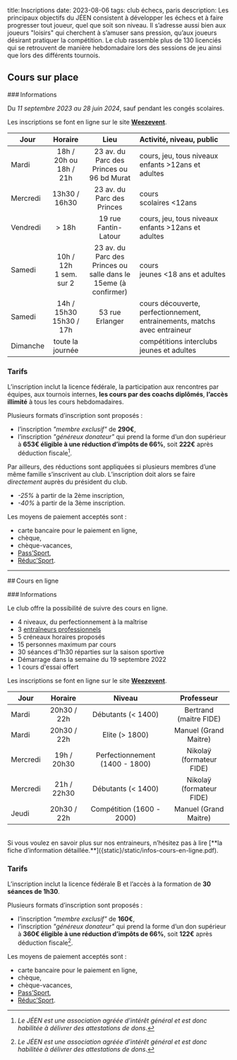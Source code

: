 title: Inscriptions
date: 2023-08-06
tags: club échecs, paris
description: Les principaux objectifs du JÉEN consistent à développer les échecs et à faire progresser tout joueur, quel que soit son niveau. Il s’adresse aussi bien aux joueurs "loisirs" qui cherchent à s’amuser sans pression, qu’aux joueurs désirant pratiquer la compétition. Le club rassemble plus de 130 licenciés qui se retrouvent de manière hebdomadaire lors des sessions de jeu ainsi que lors des différents tournois.
 

## Cours sur place

### Informations

Du *11 septembre 2023 au 28 juin 2024*, sauf pendant les congés scolaires.

Les inscriptions se font en ligne sur le site [**Weezevent**](https://bit.ly/3QUBPnA).


| Jour     | Horaire       | Lieu                                                        | Activité, niveau, public | 
| -------- |:-------------:|:-----------------------------------------------------------:|:------------------------| 
| Mardi    | 18h / 20h ou<br />18h / 21h     | 23 av. du Parc des Princes ou<br />96 bd Murat | cours, jeu, tous niveaux<br />enfants >12ans et adultes | 
| Mercredi | 13h30 / 16h30 | 23 av. du Parc des Princes          | cours<br />scolaires <12ans       | 
| Vendredi | > 18h         | 19 rue Fantin-Latour | cours, jeu, tous niveaux<br /> enfants >12ans et adultes             | 
| Samedi   | 10h / 12h <br />1 sem. sur 2     | 23 av. du Parc des Princes ou<br />salle dans le 15eme (à confirmer) | cours<br />jeunes <18 ans et adultes |
| Samedi   | 14h / 15h30<br />15h30 / 17h     | 53 rue Erlanger | cours découverte, perfectionnement, entrainements, matchs avec entraineur |
| Dimanche | toute la journée | | compétitions interclubs jeunes et adultes |

### Tarifs

L’inscription inclut la licence fédérale, la participation aux rencontres par équipes, aux tournois internes, **les cours par des coachs diplômés**, **l’accès illimité** à tous les cours hebdomadaires.

Plusieurs formats d’inscription sont proposés :

- l’inscription *"membre exclusif"* de **290€**,
- l’inscription *"généreux donateur"* qui prend la forme d’un don supérieur à **653€ éligible à une réduction d’impôts de 66%**, soit **222€** après déduction fiscale[^1].

Par ailleurs, des réductions sont appliquées si plusieurs membres d’une même famille s’inscrivent au club. L’inscription doit alors se faire *directement* auprès du président du club.

- *-25%* à partir de la 2ème inscription,
- *-40%* à partir de la 3ème inscription.

Les moyens de paiement acceptés sont :

- carte bancaire pour le paiement en ligne,
- chèque,
- chèque-vacances,
- [Pass’Sport](https://www.education.gouv.fr/le-pass-sport-323333),
- [Réduc’Sport](https://paris.franceolympique.com/R%C3%A9duc_Sport/).

---

## Cours en ligne

### Informations

Le club offre la possibilité de suivre des cours en ligne.

- 4 niveaux, du perfectionnement à la maîtrise
- 3 [entraîneurs professionnels]({static}/static/infos-cours-en-ligne.pdf)
- 5 créneaux horaires proposés
- 15 personnes maximum par cours
- 30 séances d'1h30 réparties sur la saison sportive
- Démarrage dans la semaine du 19 septembre 2022
- 1 cours d'essai offert

Les inscriptions se font en ligne sur le site [**Weezevent**](https://my.weezevent.com/inscription-apports-techniques-a-distance-2023-2024).


| Jour     | Horaire         | Niveau                              | Professeur | 
| -------- |:---------------:|:-----------------------------------:|:----------:| 
| Mardi    | 20h30 / 22h     | Débutants (< 1400)                  | Bertrand (maitre FIDE)   | 
| Mardi    | 20h30 / 22h     | Elite (> 1800)                      | Manuel (Grand Maitre)    | 
| Mercredi | 19h / 20h30     | Perfectionnement (1400 - 1800)      | Nikolaÿ (formateur FIDE) | 
| Mercredi | 21h / 22h30     | Débutants (< 1400)                  | Nikolaÿ (formateur FIDE) | 
| Jeudi    | 20h30 / 22h     | Compétition (1600 - 2000)           | Manuel (Grand Maitre)    | 

<br />
Si vous voulez en savoir plus sur nos entraineurs, n’hésitez pas à lire [**la fiche d’information détaillée.**]({static}/static/infos-cours-en-ligne.pdf).


### Tarifs

L’inscription inclut la licence fédérale B et l’accès à la formation de **30 séances de 1h30**.

Plusieurs formats d’inscription sont proposés :

- l’inscription *"membre exclusif"* de **160€**,
- l’inscription *"généreux donateur"* qui prend la forme d’un don supérieur à **360€ éligible à une réduction d’impôts de 66%**, soit **122€** après déduction fiscale[^1].

Les moyens de paiement acceptés sont :

- carte bancaire pour le paiement en ligne,
- chèque,
- chèque-vacances,
- [Pass’Sport](https://www.education.gouv.fr/le-pass-sport-323333),
- [Réduc’Sport](https://paris.franceolympique.com/R%C3%A9duc_Sport/).


[^1]: *Le JÉEN est une association agréée d’intérêt général et est donc habilitée à délivrer des attestations de dons*.